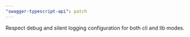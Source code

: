 ```yaml
---
"swagger-typescript-api": patch
---
```


Respect debug and silent logging configuration for both cli and lib modes.

